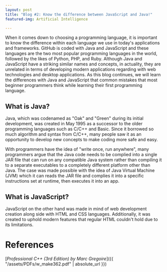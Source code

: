 ```yaml
---
layout: post
title: "Blog #2: Know the difference between JavaScript and Java!"
featured-img: Artificial Intelligence

---
```


When it comes down to choosing a programming language, it is important to know the difference within each language we use in today's applications and frameworks.
GitHub is coded with Java and JavaScript and these languages are the two most popular programming languages in the world, followed by the likes of Python, PHP, and Ruby.
Although Java and JavaScript have a striking similar names and concepts, in actuality, they are unrelated in terms of developing modern applications regarding with web technologies and desktop applications. As this blog continues, we will learn the differences with Java and JavaScript that common mistakes that most beginner programmers think while learning their first programming language.

## What is Java?

Java, which was codenamed as "Oak" and "Green" during its initial development, was created in May 1995 as a successor to the older programming languages such as C/C++ and Basic.
Since it borrowed so much algorithm and syntax from C/C++, many people saw it as an opportunity to develop new concepts to make coding more safe and easy.

With programmers have the idea of "write once, run anywhere", many programmers argue that the Java code needs to be complied into a single JAR file that can run on any
compatible Java system rather than compiling it to a separate executables to a completely different platform other than Java.  The case was made possible with the idea of Java Virtual Machine (JVM) which it can reads the JAR file and complies it into a specific instructions set at runtime, then executes it into an app.


## What is JavaScript?

JavaScript on the other hand was made in mind of web development creation along side with HTML and CSS languages. Additionally, it was created to uphold modern features that regular HTML couldn't hold due to its limitations.

# References

[*Professional C++ (3rd Edition) by Marc Gregoire*]({{ "/assets/PDFs/w_make362.pdf" | absolute_url }})
